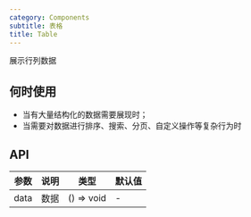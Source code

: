 ```yaml
---
category: Components
subtitle: 表格
title: Table
---
```


展示行列数据

## 何时使用

- 当有大量结构化的数据需要展现时；
- 当需要对数据进行排序、搜索、分页、自定义操作等复杂行为时

## API

| 参数 | 说明 | 类型       | 默认值 |
| ---- | ---- | ---------- | ------ |
| data | 数据 | () => void | -      |
